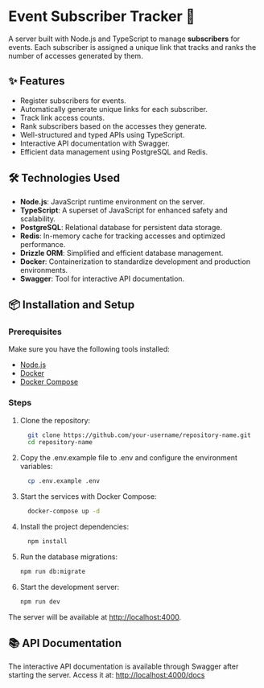 # Event Subscriber Tracker 🚀

A server built with Node.js and TypeScript to manage **subscribers** for events. Each subscriber is assigned a unique link that tracks and ranks the number of accesses generated by them.

## ✨ Features

- Register subscribers for events.
- Automatically generate unique links for each subscriber.
- Track link access counts.
- Rank subscribers based on the accesses they generate.
- Well-structured and typed APIs using TypeScript.
- Interactive API documentation with Swagger.
- Efficient data management using PostgreSQL and Redis.

## 🛠️ Technologies Used

- **Node.js**: JavaScript runtime environment on the server.
- **TypeScript**: A superset of JavaScript for enhanced safety and scalability.
- **PostgreSQL**: Relational database for persistent data storage.
- **Redis**: In-memory cache for tracking accesses and optimized performance.
- **Drizzle ORM**: Simplified and efficient database management.
- **Docker**: Containerization to standardize development and production environments.
- **Swagger**: Tool for interactive API documentation.

## 📦 Installation and Setup

### Prerequisites

Make sure you have the following tools installed:

- [Node.js](https://nodejs.org/)
- [Docker](https://www.docker.com/)
- [Docker Compose](https://docs.docker.com/compose/)

### Steps

1. Clone the repository:

    ```bash
      git clone https://github.com/your-username/repository-name.git
      cd repository-name
    ```

2. Copy the .env.example file to .env and configure the environment variables:

    ```bash
      cp .env.example .env
    ```

3. Start the services with Docker Compose:

    ```bash
      docker-compose up -d
    ```

4. Install the project dependencies:

    ```bash
      npm install
    ```

5. Run the database migrations:

    ```bash
    npm run db:migrate
    ```

6. Start the development server:

    ```bash
    npm run dev
    ```

The server will be available at <http://localhost:4000>.

## 📚 API Documentation

The interactive API documentation is available through Swagger after starting the server. Access it at: <http://localhost:4000/docs>
